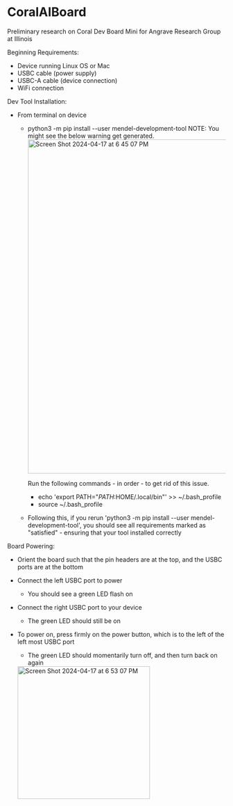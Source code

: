 # CoralAIBoard
Preliminary research on Coral Dev Board Mini for Angrave Research Group at Illinois

Beginning Requirements:
- Device running Linux OS or Mac
- USBC cable (power supply)
- USBC-A cable (device connection)
- WiFi connection

Dev Tool Installation:
- From terminal on device
  - python3 -m pip install --user mendel-development-tool
    NOTE: You might see the below warning get generated. 
    <img width="768" alt="Screen Shot 2024-04-17 at 6 45 07 PM" src="https://github.com/eisha007/CoralAIBoard/assets/49347262/639876a3-b24d-4086-9b25-5e9bbf74cab0">

    Run the following commands - in order - to get rid of this issue.
    - echo 'export PATH="$PATH:$HOME/.local/bin"' >> ~/.bash_profile
    - source ~/.bash_profile

  - Following this, if you rerun 'python3 -m pip install --user mendel-development-tool', you should see all requirements marked as "satisfied" - ensuring that your tool installed correctly
 

Board Powering:
- Orient the board such that the pin headers are at the top, and the USBC ports are at the bottom
- Connect the left USBC port to power
  - You should see a green LED flash on
- Connect the right USBC port to your device
  - The green LED should still be on
- To power on, press firmly on the power button, which is to the left of the left most USBC port
  - The green LED should momentarily turn off, and then turn back on again
  
  <img width="305" alt="Screen Shot 2024-04-17 at 6 53 07 PM" src="https://github.com/eisha007/CoralAIBoard/assets/49347262/2d91851b-56b0-44f1-a3c1-e7a6144ca42c">

